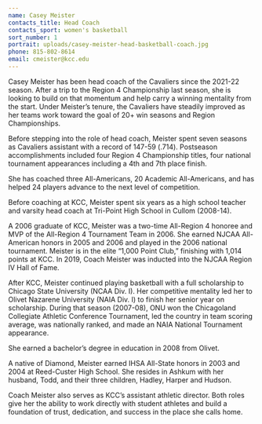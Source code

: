 ```yaml
---
name: Casey Meister
contacts_title: Head Coach
contacts_sport: women's basketball
sort_number: 1
portrait: uploads/casey-meister-head-basketball-coach.jpg
phone: 815‑802‑8614
email: cmeister@kcc.edu
---
```

Casey Meister has been head coach of the Cavaliers since the 2021-22 season. After a trip to the Region 4 Championship last season, she is looking to build on that momentum and help carry a winning mentality from the start. Under Meister’s tenure, the Cavaliers have steadily improved as her teams work toward the goal of 20+ win seasons and Region Championships.

Before stepping into the role of head coach, Meister spent seven seasons as Cavaliers assistant with a record of 147-59 (.714). Postseason accomplishments included four Region 4 Championship titles, four national tournament appearances including a 4th and 7th place finish.

She has coached three All-Americans, 20 Academic All-Americans, and has helped 24 players advance to the next level of competition.

Before coaching at KCC, Meister spent six years as a high school teacher and varsity head coach at Tri-Point High School in Cullom (2008-14).

A 2006 graduate of KCC, Meister was a two-time All-Region 4 honoree and MVP of the All-Region 4 Tournament Team in 2006. She earned NJCAA All-American honors in 2005 and 2006 and played in the 2006 national tournament. Meister is in the elite “1,000 Point Club,” finishing with 1,014 points at KCC. In 2019, Coach Meister was inducted into the NJCAA Region IV Hall of Fame.

After KCC, Meister continued playing basketball with a full scholarship to Chicago State University (NCAA Div. I). Her competitive mentality led her to Olivet Nazarene University (NAIA Div. I) to finish her senior year on scholarship. During that season (2007-08), ONU won the Chicagoland Collegiate Athletic Conference Tournament, led the country in team scoring average, was nationally ranked, and made an NAIA National Tournament appearance.

She earned a bachelor’s degree in education in 2008 from Olivet.

A native of Diamond, Meister earned IHSA All-State honors in 2003 and 2004 at Reed-Custer High School. She resides in Ashkum with her husband, Todd, and their three children, Hadley, Harper and Hudson.

Coach Meister also serves as KCC’s assistant athletic director. Both roles give her the ability to work directly with student athletes and build a foundation of trust, dedication, and success in the place she calls home.